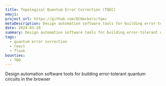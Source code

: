 ```yaml
---
title: Topological Quantum Error Correction (TQEC)
emoji: 
project_url: https://github.com/QCHackers/tqec
metaDescription: Design automation software tools for building error-tolerant quantum circuits in the browser
date: 2024-03-28
summary: Design automation software tools for building error-tolerant quantum circuits in the browser
tags:
  - quantum error correction
  - react
  - flask
bounties:
  - TBD
---
```


Design automation software tools for building error-tolerant quantum circuits in the browser
